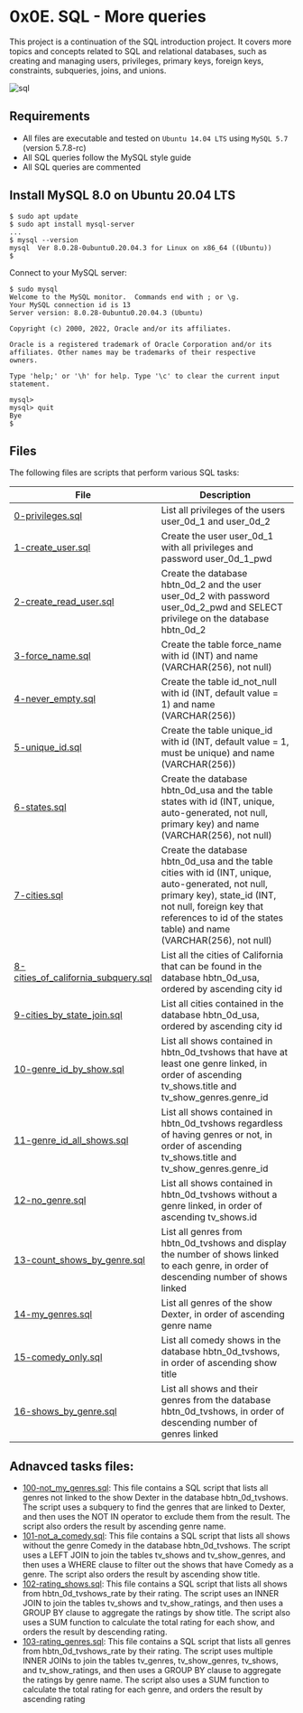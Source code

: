 # 0x0E. SQL - More queries
This project is a continuation of the SQL introduction project. It covers more topics and concepts related to SQL and relational databases, such as creating and managing users, privileges, primary keys, foreign keys, constraints, subqueries, joins, and unions.

![sql](https://i.ibb.co/CHTTCR6/blob-1.jpg)

## Requirements
- All files are executable and tested on `Ubuntu 14.04 LTS` using `MySQL 5.7` (version 5.7.8-rc)
- All SQL queries follow the MySQL style guide
- All SQL queries are commented

## Install MySQL 8.0 on Ubuntu 20.04 LTS
```
$ sudo apt update
$ sudo apt install mysql-server
...
$ mysql --version
mysql  Ver 8.0.28-0ubuntu0.20.04.3 for Linux on x86_64 ((Ubuntu))
$
```
Connect to your MySQL server:
```
$ sudo mysql
Welcome to the MySQL monitor.  Commands end with ; or \g.
Your MySQL connection id is 13
Server version: 8.0.28-0ubuntu0.20.04.3 (Ubuntu)

Copyright (c) 2000, 2022, Oracle and/or its affiliates.

Oracle is a registered trademark of Oracle Corporation and/or its
affiliates. Other names may be trademarks of their respective
owners.

Type 'help;' or '\h' for help. Type '\c' to clear the current input statement.

mysql>
mysql> quit
Bye
$
```
## Files
The following files are scripts that perform various SQL tasks:

| File	| Description |
| ---   | ---         |
| [0-privileges.sql](https://github.com/ahmedmkamal313/alx-higher_level_programming/blob/master/0x0E-SQL_more_queries/0-privileges.sql)	| List all privileges of the users user_0d_1 and user_0d_2 |
| [1-create_user.sql](https://github.com/ahmedmkamal313/alx-higher_level_programming/blob/master/0x0E-SQL_more_queries/1-create_user.sql)	| Create the user user_0d_1 with all privileges and password user_0d_1_pwd |
| [2-create_read_user.sql](https://github.com/ahmedmkamal313/alx-higher_level_programming/blob/master/0x0E-SQL_more_queries/2-create_read_user.sql)	| Create the database hbtn_0d_2 and the user user_0d_2 with password user_0d_2_pwd and SELECT privilege on the database hbtn_0d_2 |
| [3-force_name.sql](https://github.com/ahmedmkamal313/alx-higher_level_programming/blob/master/0x0E-SQL_more_queries/3-force_name.sql)	| Create the table force_name with id (INT) and name (VARCHAR(256), not null) |
| [4-never_empty.sql](https://github.com/ahmedmkamal313/alx-higher_level_programming/blob/master/0x0E-SQL_more_queries/4-never_empty.sql)	| Create the table id_not_null with id (INT, default value = 1) and name (VARCHAR(256)) |
| [5-unique_id.sql](https://github.com/ahmedmkamal313/alx-higher_level_programming/blob/master/0x0E-SQL_more_queries/5-unique_id.sql)	| Create the table unique_id with id (INT, default value = 1, must be unique) and name (VARCHAR(256)) |
| [6-states.sql](https://github.com/ahmedmkamal313/alx-higher_level_programming/blob/master/0x0E-SQL_more_queries/6-states.sql)	| Create the database hbtn_0d_usa and the table states with id (INT, unique, auto-generated, not null, primary key) and name (VARCHAR(256), not null) |
| [7-cities.sql](https://github.com/ahmedmkamal313/alx-higher_level_programming/blob/master/0x0E-SQL_more_queries/7-cities.sql) 	| Create the database hbtn_0d_usa and the table cities with id (INT, unique, auto-generated, not null, primary key), state_id (INT, not null, foreign key that references to id of the states table) and name (VARCHAR(256), not null) |
| [8-cities_of_california_subquery.sql](https://github.com/ahmedmkamal313/alx-higher_level_programming/blob/master/0x0E-SQL_more_queries/8-cities_of_california_subquery.sql)	| List all the cities of California that can be found in the database hbtn_0d_usa, ordered by ascending city id |
| [9-cities_by_state_join.sql](https://github.com/ahmedmkamal313/alx-higher_level_programming/blob/master/0x0E-SQL_more_queries/9-cities_by_state_join.sql)	| List all cities contained in the database hbtn_0d_usa, ordered by ascending city id |
| [10-genre_id_by_show.sql](https://github.com/ahmedmkamal313/alx-higher_level_programming/blob/master/0x0E-SQL_more_queries/10-genre_id_by_show.sql)	| List all shows contained in hbtn_0d_tvshows that have at least one genre linked, in order of ascending tv_shows.title and tv_show_genres.genre_id |
| [11-genre_id_all_shows.sql](https://github.com/ahmedmkamal313/alx-higher_level_programming/blob/master/0x0E-SQL_more_queries/11-genre_id_all_shows.sql)	| List all shows contained in hbtn_0d_tvshows regardless of having genres or not, in order of ascending tv_shows.title and tv_show_genres.genre_id |
| [12-no_genre.sql](https://github.com/ahmedmkamal313/alx-higher_level_programming/blob/master/0x0E-SQL_more_queries/12-no_genre.sql)	| List all shows contained in hbtn_0d_tvshows without a genre linked, in order of ascending tv_shows.id |
| [13-count_shows_by_genre.sql](https://github.com/ahmedmkamal313/alx-higher_level_programming/blob/master/0x0E-SQL_more_queries/13-count_shows_by_genre.sql)	| List all genres from hbtn_0d_tvshows and display the number of shows linked to each genre, in order of descending number of shows linked |
| [14-my_genres.sql](https://github.com/ahmedmkamal313/alx-higher_level_programming/blob/master/0x0E-SQL_more_queries/14-my_genres.sql)	| List all genres of the show Dexter, in order of ascending genre name |
| [15-comedy_only.sql](https://github.com/ahmedmkamal313/alx-higher_level_programming/blob/master/0x0E-SQL_more_queries/15-comedy_only.sql)	| List all comedy shows in the database hbtn_0d_tvshows, in order of ascending show title |
| [16-shows_by_genre.sql](https://github.com/ahmedmkamal313/alx-higher_level_programming/blob/master/0x0E-SQL_more_queries/16-shows_by_genre.sql)	| List all shows and their genres from the database hbtn_0d_tvshows, in order of descending number of genres linked |

## Adnavced tasks files:
- [100-not_my_genres.sql](https://github.com/ahmedmkamal313/alx-higher_level_programming/blob/master/0x0E-SQL_more_queries/100-not_my_genres.sql): This file contains a SQL script that lists all genres not linked to the show Dexter in the database hbtn_0d_tvshows. The script uses a subquery to find the genres that are linked to Dexter, and then uses the NOT IN operator to exclude them from the result. The script also orders the result by ascending genre name.
- [101-not_a_comedy.sql](https://github.com/ahmedmkamal313/alx-higher_level_programming/blob/master/0x0E-SQL_more_queries/101-not_a_comedy.sql): This file contains a SQL script that lists all shows without the genre Comedy in the database hbtn_0d_tvshows. The script uses a LEFT JOIN to join the tables tv_shows and tv_show_genres, and then uses a WHERE clause to filter out the shows that have Comedy as a genre. The script also orders the result by ascending show title.
- [102-rating_shows.sql](https://github.com/ahmedmkamal313/alx-higher_level_programming/blob/master/0x0E-SQL_more_queries/102-rating_shows.sql): This file contains a SQL script that lists all shows from hbtn_0d_tvshows_rate by their rating. The script uses an INNER JOIN to join the tables tv_shows and tv_show_ratings, and then uses a GROUP BY clause to aggregate the ratings by show title. The script also uses a SUM function to calculate the total rating for each show, and orders the result by descending rating.
- [103-rating_genres.sql](https://github.com/ahmedmkamal313/alx-higher_level_programming/blob/master/0x0E-SQL_more_queries/103-rating_genres.sql): This file contains a SQL script that lists all genres from hbtn_0d_tvshows_rate by their rating. The script uses multiple INNER JOINs to join the tables tv_genres, tv_show_genres, tv_shows, and tv_show_ratings, and then uses a GROUP BY clause to aggregate the ratings by genre name. The script also uses a SUM function to calculate the total rating for each genre, and orders the result by ascending rating
